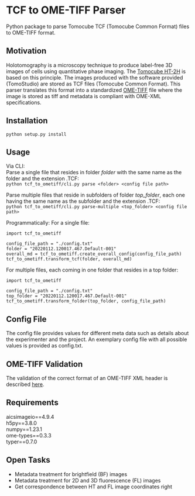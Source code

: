 # TCF to OME-TIFF Parser
Python package to parse Tomocube TCF (Tomocube Common Format) files to OME-TIFF format.

## Motivation
Holotomography is a microscopy technique to produce label-free 3D images of cells using quantitative phase imaging. The [Tomocube HT-2H](https://www.tomocube.com/product/ht-series/#HT_series_cont) is based on this principle. The images produced with the software provided (TomoStudio) are stored as TCF files (Tomocube Common Format). This parser translates this format into a standardized [OME-TIFF](https://docs.openmicroscopy.org/ome-model/5.6.3/ome-tiff/) file where the image is stored as tiff and metadata is compliant with OME-XML specifications.

## Installation
`python setup.py install`

## Usage
Via CLI:   
Parse a single file that resides in folder _folder_ with the same name as the folder and the extension .TCF:   
`python tcf_to_ometiff/cli.py parse <folder> <config file path>`

Parse multiple files that reside in subfolders of folder _top\_folder_, each one having the same name as the subfolder and the extension .TCF:   
`python tcf_to_ometiff/cli.py parse-multiple <top_folder> <config file path>`

Programmatically:
For a single file:
```
import tcf_to_ometiff

config_file_path = "./config.txt"
folder = "20220112.120017.467.Default-001"
overall_md = tcf_to_ometiff.create_overall_config(config_file_path)
tcf_to_ometiff.transform_tcf(folder, overall_md)
```

For multiple files, each coming in one folder that resides in a top folder:
```
import tcf_to_ometiff

config_file_path = "./config.txt"
top_folder = "20220112.120017.467.Default-001"
tcf_to_ometiff.transform_folder(top_folder, config_file_path)
```

## Config File
The config file provides values for different meta data such as details about the experimenter and the project. An exemplary config file with all possible values is provided as config.txt.

## OME-TIFF Validation
The validation of the correct format of an OME-TIFF XML header is described [here](https://docs.openmicroscopy.org/bio-formats/6.0.1/users/comlinetools/xml-validation.html).

## Requirements
aicsimageio==4.9.4  
h5py==3.8.0  
numpy==1.23.1  
ome-types==0.3.3  
typer==0.7.0

## Open Tasks
- Metadata treatment for brightfield (BF) images
- Metadata treatment for 2D and 3D fluorescence (FL) images
- Get correspondence between HT and FL image coordinates right
